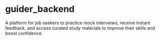 # guider_backend
A platform for job seekers to practice mock interviews, receive instant feedback, and access curated study materials to improve their skills and boost confidence.
